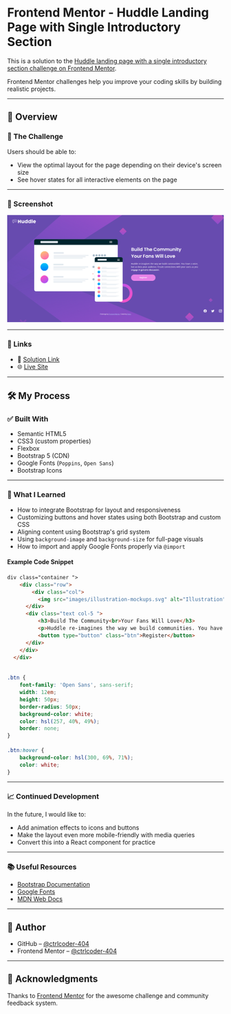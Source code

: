 # Frontend Mentor - Huddle Landing Page with Single Introductory Section

This is a solution to the [Huddle landing page with a single introductory section challenge on Frontend Mentor](https://www.frontendmentor.io/challenges/huddle-landing-page-with-a-single-introductory-section-B_2Wvxgi0).

Frontend Mentor challenges help you improve your coding skills by building realistic projects.

---

## 🚀 Overview

### 🧩 The Challenge

Users should be able to:

- View the optimal layout for the page depending on their device's screen size
- See hover states for all interactive elements on the page

---

### 📸 Screenshot

![Screenshot of the solution](images/screenshot.png)  


---

### 🔗 Links

- 🔧 [Solution Link](https://github.com/ctrlcoder-404/Web-Challenge/tree/main/huddle-landing-page-with-single-introductory-section-master)
- 🌐 [Live Site](https://ctrlcoder-404.github.io/Web-Challenge/huddle-landing-page-with-single-introductory-section-master/)

---

## 🛠️ My Process

### ✅ Built With

- Semantic HTML5
- CSS3 (custom properties)
- Flexbox
- Bootstrap 5 (CDN)
- Google Fonts (`Poppins`, `Open Sans`)
- Bootstrap Icons

---

### 🧠 What I Learned

- How to integrate Bootstrap for layout and responsiveness
- Customizing buttons and hover states using both Bootstrap and custom CSS
- Aligning content using Bootstrap's grid system
- Using `background-image` and `background-size` for full-page visuals
- How to import and apply Google Fonts properly via `@import`

#### Example Code Snippet
```html
div class="container ">
    <div class="row">
        <div class="col">
          <img src="images/illustration-mockups.svg" alt="Illustration" class="img-fluid">
      </div>
      <div class="text col-5 ">
          <h3>Build The Community<br>Your Fans Will Love</h3>
          <p>Huddle re-imagines the way we build communities. You have a voice, but so does your audience. Create connections with your users as you engage in genuine discussion.</p>
          <button type="button" class="btn">Register</button>
      </div>
    </div>    
  </div>
```
```css

.btn {
    font-family: 'Open Sans', sans-serif;
    width: 12em;
    height: 50px;
    border-radius: 50px;
    background-color: white;
    color: hsl(257, 40%, 49%);
    border: none;
}

.btn:hover {
    background-color: hsl(300, 69%, 71%);
    color: white;
}
```

---

### 📈 Continued Development

In the future, I would like to:

- Add animation effects to icons and buttons
- Make the layout even more mobile-friendly with media queries
- Convert this into a React component for practice

---

### 📚 Useful Resources

- [Bootstrap Documentation](https://getbootstrap.com/docs/)
- [Google Fonts](https://fonts.google.com/)
- [MDN Web Docs](https://developer.mozilla.org/)

---

## 👤 Author

- GitHub – [@ctrlcoder-404](https://github.com/ctrlcoder-404)
- Frontend Mentor – [@ctrlcoder-404](https://www.frontendmentor.io/profile/ctrlcoder-404)

---

## 🙌 Acknowledgments

Thanks to [Frontend Mentor](https://www.frontendmentor.io) for the awesome challenge and community feedback system.
